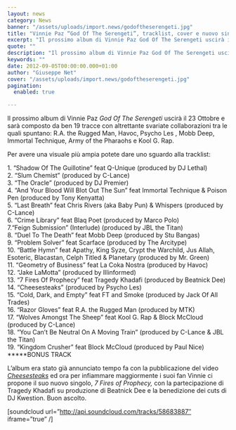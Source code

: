 ```yaml
---
layout: news
category: News
banner: "/assets/uploads/import.news/godoftheserengeti.jpg"
title: "Vinnie Paz “God Of The Serengeti”, tracklist, cover e nuovo singolo"
excerpt: "Il prossimo album di Vinnie Paz God Of The Serengeti uscirà il 23 Ottobre e sarà composto da ben 19 tracce con altrettante svariate collaborazioni tra le quali spuntano: R.A. the Rugged Man, Havoc, Psycho Les , Mobb Deep, Immortal Technique, Army of the Pharaohs e Kool G. Rap. Per avere una visuale più ampia [&hellip"
quote: ""
description: "Il prossimo album di Vinnie Paz God Of The Serengeti uscirà il 23 Ottobre e sarà composto da ben 19 tracce con altrettante svariate collaborazioni tra le quali spuntano: R.A. the Rugged Man, Havoc, Psycho Les , Mobb Deep, Immortal Technique, Army of the Pharaohs e Kool G. Rap. Per avere una visuale più ampia [&hellip"
keywords: ""
date: 2012-09-05T00:00:00.000+01:00
author: "Giuseppe Net"
cover: "/assets/uploads/import.news/godoftheserengeti.jpg"
pagination:
  enabled: true

---
```


Il prossimo album di Vinnie Paz _God Of The Serengeti_ uscirà il 23 Ottobre e sarà composto da ben 19 tracce con altrettante svariate collaborazioni tra le quali spuntano: R.A. the Rugged Man, Havoc, Psycho Les , Mobb Deep, Immortal Technique, Army of the Pharaohs e Kool G. Rap.

Per avere una visuale più ampia potete dare uno sguardo alla tracklist:

[](https://hotmc.com/vinnie-paz-god-of-the-serengeti-tracklist-cover-e-nuovo-singolo/godoftheserengeti/)

1\. “Shadow Of The Guillotine” feat Q-Unique (produced by DJ Lethal)  
2\. “Slum Chemist” (produced by C-Lance)  
3\. “The Oracle” (produced by DJ Premier)  
4\. “And Your Blood Will Blot Out The Sun” feat Immortal Technique & Poison Pen (produced by Tony Kenyatta)  
5\. “Last Breath” feat Chris Rivers (aka Baby Pun) & Whispers (produced by C-Lance)  
6\. “Crime Library” feat Blaq Poet (produced by Marco Polo)  
7.“Feign Submission” (Interlude) (produced by JBL the Titan)  
8\. “Duel To The Death” feat Mobb Deep (produced by Stu Bangas)  
9\. “Problem Solver” feat Scarface (produced by The Arcitype)  
10\. “Battle Hymn” feat Apathy, King Syze, Crypt the Warchild, Jus Allah, Esoteric, Blacastan, Celph Titled & Planetary (produced by Mr. Green)  
11\. “Geometry of Business” feat La Coka Nostra (produced by Havoc)  
12\. “Jake LaMotta” (produced by Illinformed)  
13\. “7 Fires Of Prophecy” feat Tragedy Khadafi (produced by Beatnick Dee)  
14\. “Cheesesteaks” (produced by Psycho Les)  
15\. “Cold, Dark, and Empty” feat FT and Smoke (produced by Jack Of All Trades)  
16\. “Razor Gloves” feat R.A. the Rugged Man (produced by MTK)  
17\. “Wolves Amongst The Sheep” feat Kool G. Rap & Block McCloud (produced by C-Lance)  
18\. “You Can’t Be Neutral On A Moving Train” (produced by C-Lance & JBL the Titan)  
19\. “Kingdom Crusher” feat Block McCloud (produced by Paul Nice) \*\*\*\*\*BONUS TRACK

L’album era stato già annunciato tempo fa con la pubblicazione del video [_Cheesesteaks_](https://hotmc.com/vinnie-paz-il-video-di-cheesesteaks/) ed ora per infiammare maggiormente i suoi fan Vinnie ci propone il suo nuovo singolo, _7 Fires of Prophecy,_ con la partecipazione di Tragedy Khadafi su produzione di Beatnick Dee e la benedizione dei cuts di DJ Kwestion. Buon ascolto.

\[soundcloud url=”http://api.soundcloud.com/tracks/58683887″ iframe=”true” /\]